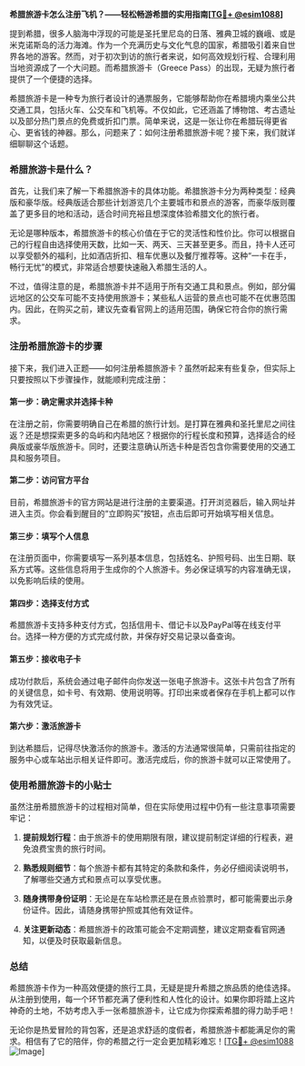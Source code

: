 **希腊旅游卡怎么注册飞机？——轻松畅游希腊的实用指南[[TG💪+ @esim1088](https://t.me/s/esim1088)]**

提到希腊，很多人脑海中浮现的可能是圣托里尼岛的日落、雅典卫城的巍峨、或是米克诺斯岛的活力海滩。作为一个充满历史与文化气息的国家，希腊吸引着来自世界各地的游客。然而，对于初次到访的旅行者来说，如何高效规划行程、合理利用当地资源成了一个大问题。而希腊旅游卡（Greece Pass）的出现，无疑为旅行者提供了一个便捷的选择。

希腊旅游卡是一种专为旅行者设计的通票服务，它能够帮助你在希腊境内乘坐公共交通工具，包括火车、公交车和飞机等。不仅如此，它还涵盖了博物馆、考古遗址以及部分热门景点的免费或折扣门票。简单来说，这是一张让你在希腊玩得更省心、更省钱的神器。那么，问题来了：如何注册希腊旅游卡呢？接下来，我们就详细聊聊这个话题。

### 希腊旅游卡是什么？

首先，让我们来了解一下希腊旅游卡的具体功能。希腊旅游卡分为两种类型：经典版和豪华版。经典版适合那些计划游览几个主要城市和景点的游客，而豪华版则覆盖了更多目的地和活动，适合时间充裕且想深度体验希腊文化的旅行者。

无论是哪种版本，希腊旅游卡的核心价值在于它的灵活性和性价比。你可以根据自己的行程自由选择使用天数，比如一天、两天、三天甚至更多。而且，持卡人还可以享受额外的福利，比如酒店折扣、租车优惠以及餐厅推荐等。这种“一卡在手，畅行无忧”的模式，非常适合想要快速融入希腊生活的人。

不过，值得注意的是，希腊旅游卡并不适用于所有交通工具和景点。例如，部分偏远地区的公交车可能不支持使用旅游卡；某些私人运营的景点也可能不在优惠范围内。因此，在购买之前，建议先查看官网上的适用范围，确保它符合你的旅行需求。

### 注册希腊旅游卡的步骤

接下来，我们进入正题——如何注册希腊旅游卡？虽然听起来有些复杂，但实际上只要按照以下步骤操作，就能顺利完成注册：

#### 第一步：确定需求并选择卡种
在注册之前，你需要明确自己在希腊的旅行计划。是打算在雅典和圣托里尼之间往返？还是想探索更多的岛屿和内陆地区？根据你的行程长度和预算，选择适合的经典版或豪华版旅游卡。同时，还要注意确认所选卡种是否包含你需要使用的交通工具和服务项目。

#### 第二步：访问官方平台
目前，希腊旅游卡的官方网站是进行注册的主要渠道。打开浏览器后，输入网址并进入主页。你会看到醒目的“立即购买”按钮，点击后即可开始填写相关信息。

#### 第三步：填写个人信息
在注册页面中，你需要填写一系列基本信息，包括姓名、护照号码、出生日期、联系方式等。这些信息将用于生成你的个人旅游卡。务必保证填写的内容准确无误，以免影响后续的使用。

#### 第四步：选择支付方式
希腊旅游卡支持多种支付方式，包括信用卡、借记卡以及PayPal等在线支付平台。选择一种方便的方式完成付款，并保存好交易记录以备查询。

#### 第五步：接收电子卡
成功付款后，系统会通过电子邮件向你发送一张电子旅游卡。这张卡片包含了所有的关键信息，如卡号、有效期、使用说明等。打印出来或者保存在手机上都可以作为有效凭证。

#### 第六步：激活旅游卡
到达希腊后，记得尽快激活你的旅游卡。激活的方法通常很简单，只需前往指定的服务中心或车站出示相关证件即可。激活完成后，你的旅游卡就可以正常使用了。

### 使用希腊旅游卡的小贴士

虽然注册希腊旅游卡的过程相对简单，但在实际使用过程中仍有一些注意事项需要牢记：

1. **提前规划行程**：由于旅游卡的使用期限有限，建议提前制定详细的行程表，避免浪费宝贵的旅行时间。
   
2. **熟悉规则细节**：每个旅游卡都有其特定的条款和条件，务必仔细阅读说明书，了解哪些交通方式和景点可以享受优惠。

3. **随身携带身份证明**：无论是在车站检票还是在景点验票时，都可能需要出示身份证件。因此，请随身携带护照或其他有效证件。

4. **关注更新动态**：希腊旅游卡的政策可能会不定期调整，建议定期查看官网通知，以便及时获取最新信息。

### 总结

希腊旅游卡作为一种高效便捷的旅行工具，无疑是提升希腊之旅品质的绝佳选择。从注册到使用，每一个环节都充满了便利性和人性化的设计。如果你即将踏上这片神奇的土地，不妨考虑入手一张希腊旅游卡，让它成为你探索希腊的得力助手吧！

无论你是热爱冒险的背包客，还是追求舒适的度假者，希腊旅游卡都能满足你的需求。相信有了它的陪伴，你的希腊之行一定会更加精彩难忘！[[TG💪+ @esim1088](https://t.me/s/esim1088) ![Image](https://i.postimg.cc/4NQfJmqS/Snipaste-2025-05-13-00-14-12.png)]